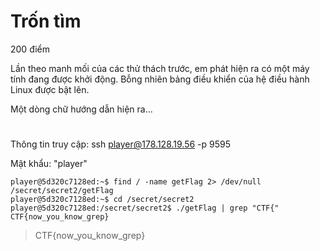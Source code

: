 # Trốn tìm
200 điểm

Lần theo manh mối của các thử thách trước, em phát hiện ra có một máy tính đang được khởi động. Bỗng nhiên bảng điều khiển của hệ điều hành Linux được bật lên.

Một dòng chữ hướng dẫn hiện ra...

#
Thông tin truy cập: ssh player@178.128.19.56 -p 9595

Mật khẩu: "player"

```
player@5d320c7128ed:~$ find / -name getFlag 2> /dev/null
/secret/secret2/getFlag
player@5d320c7128ed:~$ cd /secret/secret2
player@5d320c7128ed:/secret/secret2$ ./getFlag | grep "CTF{"
CTF{now_you_know_grep}
```

> CTF{now_you_know_grep}

